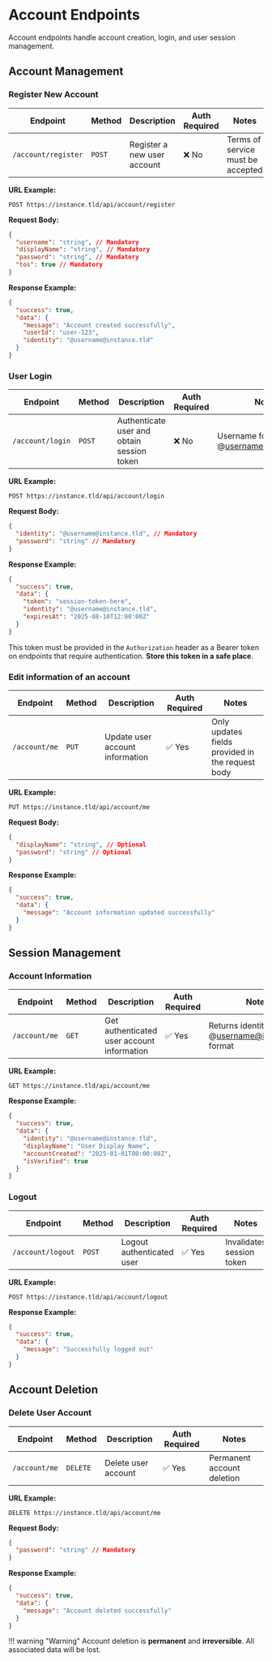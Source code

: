 # Account Endpoints

Account endpoints handle account creation, login, and user session management.

## Account Management

### Register New Account

| Endpoint | Method | Description | Auth Required | Notes |
|----------|--------|-------------|---------------|-------|
| `/account/register` | <span class="method-post">`POST`</span> | Register a new user account | ❌ No | Terms of service must be accepted |

**URL Example:**
```
POST https://instance.tld/api/account/register
```

**Request Body:**
```json
{
  "username": "string", // Mandatory
  "displayName": "string", // Mandatory
  "password": "string", // Mandatory
  "tos": true // Mandatory
}
```

**Response Example:**
```json
{
  "success": true,
  "data": {
    "message": "Account created successfully",
    "userId": "user-123",
    "identity": "@username@instance.tld"
  }
}
```

### User Login

| Endpoint | Method | Description | Auth Required | Notes |
|----------|--------|-------------|---------------|-------|
| `/account/login` | <span class="method-post">`POST`</span> | Authenticate user and obtain session token | ❌ No | Username format: @username@instance.tld |

**URL Example:**
```
POST https://instance.tld/api/account/login
```

**Request Body:**
```json
{
  "identity": "@username@instance.tld", // Mandatory
  "password": "string" // Mandatory
}
```

**Response Example:**
```json
{
  "success": true,
  "data": {
    "token": "session-token-here",
    "identity": "@username@instance.tld",
    "expiresAt": "2025-08-10T12:00:00Z"
  }
}
```

This token must be provided in the `Authorization` header as a Bearer token on endpoints that require authentication. **Store this token in a safe place**.

### Edit information of an account

| Endpoint | Method | Description | Auth Required | Notes |
|----------|--------|-------------|---------------|-------|
| `/account/me` | <span class="method-put">`PUT`</span> | Update user account information | ✅ Yes | Only updates fields provided in the request body |

**URL Example:**
```
PUT https://instance.tld/api/account/me
```

**Request Body:**
```json
{
  "displayName": "string", // Optional
  "password": "string" // Optional
}
```

**Response Example:**
```json
{
  "success": true,
  "data": {
    "message": "Account information updated successfully"
  }
}
```

## Session Management

### Account Information

| Endpoint | Method | Description | Auth Required | Notes |
|----------|--------|-------------|---------------|-------|
| `/account/me` | <span class="method-get">`GET`</span> | Get authenticated user account information | ✅ Yes | Returns identity in @username@instance.tld format |

**URL Example:**
```
GET https://instance.tld/api/account/me
```

**Response Example:**
```json
{
  "success": true,
  "data": {
    "identity": "@username@instance.tld",
    "displayName": "User Display Name",
    "accountCreated": "2025-01-01T00:00:00Z",
    "isVerified": true
  }
}
```

### Logout

| Endpoint | Method | Description | Auth Required | Notes |
|----------|--------|-------------|---------------|-------|
| `/account/logout` | <span class="method-post">`POST`</span> | Logout authenticated user | ✅ Yes | Invalidates session token |

**URL Example:**
```
POST https://instance.tld/api/account/logout
```

**Response Example:**
```json
{
  "success": true,
  "data": {
    "message": "Successfully logged out"
  }
}
```

## Account Deletion

### Delete User Account

| Endpoint | Method | Description | Auth Required | Notes |
|----------|--------|-------------|---------------|-------|
| `/account/me` | <span class="method-delete">`DELETE`</span> | Delete user account | ✅ Yes | Permanent account deletion |

**URL Example:**
```
DELETE https://instance.tld/api/account/me
```

**Request Body:**
```json
{
  "password": "string" // Mandatory
}
```

**Response Example:**
```json
{
  "success": true,
  "data": {
    "message": "Account deleted successfully"
  }
}
```

!!! warning "Warning"
    Account deletion is **permanent** and **irreversible**. All associated data will be lost.

